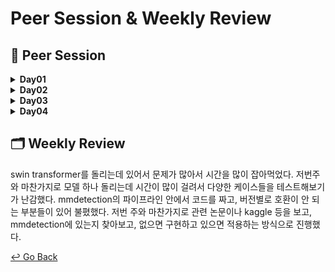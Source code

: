 # Peer Session & Weekly Review

## :handshake: ​Peer Session

<details>
  <summary><b> Day01 </b></summary>
  <div markdown="1">

- 모델링 논의

- mmdetection 사용법과 코드 공유

- lr scheduler 업데이트

- seed 고정값

  </div>
  </details>

<details>
  <summary><b> Day02 </b></summary>
  <div markdown="1">

- 대회 진행 사항 공유

- 모델 스팩 공유

- mmdetection 관련

- mosaic, cutmix

  </div>
  </details>

<details>
  <summary><b> Day03 </b></summary>
  <div markdown="1">

- 대회 진행 사항 공유

- overfitting 관련

- swin transformer 성능

- wandb 설정

  </div>
  </details>

<details>
  <summary><b> Day04 </b></summary>
  <div markdown="1">

- 대회 진행 사항 공유
  
- YOLO v5 관련
  
- 사이드 프로젝트 논의
  
  </div>
  </details>

## :card_index_dividers: Weekly Review

swin transformer를 돌리는데 있어서 문제가 많아서 시간을 많이 잡아먹었다. 저번주와 마찬가지로 모델 하나 돌리는데 시간이 많이 걸려서 다양한 케이스들을 테스트해보기가 난감했다. mmdetection의 파이프라인 안에서 코드를 짜고, 버전별로 호환이 안 되는 부분들이 있어 불폈했다. 저번 주와 마찬가지로 관련 논문이나 kaggle 등을 보고, mmdetection에 있는지 찾아보고, 없으면 구현하고 있으면 적용하는 방식으로 진행했다.



[↩️ Go Back](https://github.com/lisy0123/Boostcamp_AI_Tech)
